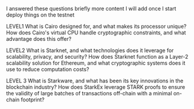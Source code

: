 I answered these questions briefly more content I will add once I start deploy things on the testnet

LEVEL1
What is Cairo designed for, and what makes its processor unique?
How does Cairo's virtual CPU handle cryptographic constraints, and what advantage does this offer?

LEVEL2
What is Starknet, and what technologies does it leverage for scalability, privacy, and security?
How does Starknet function as a Layer-2 scalability solution for Ethereum, and what cryptographic systems does it use to reduce computation costs?

LEVEL 3
What is Starkware, and what has been its key innovations in the blockchain industry?
How does StarkEx leverage STARK proofs to ensure the validity of large batches of transactions off-chain with a minimal on-chain footprint?


